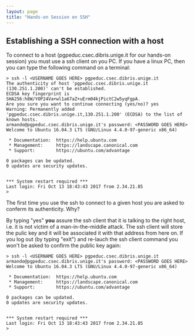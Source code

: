 ```yaml
--- 
layout: page
title: "Hands-on Session on SSH"
---
```


## Establishing a SSH connection with a host

To connect to a host (pgpeduc.csec.dibris.unige.it for our hands-on session) you must use a ssh client on you PC.  If you have a linux PC, then you can type the following command on a terminal:

```
> ssh -l <USERNAME GOES HERE> pgpeduc.csec.dibris.unige.it
The authenticity of host 'pgpeduc.csec.dibris.unige.it (130.251.1.200)' can't be established.
ECDSA key fingerprint is SHA256:h8W/YOP24Va+wl1a67aZ+uErm04kjPictC2w5yqFgpA.
Are you sure you want to continue connecting (yes/no)? yes
Warning: Permanently added 'pgpeduc.csec.dibris.unige.it,130.251.1.200' (ECDSA) to the list of known hosts.
armando@pgpeduc.csec.dibris.unige.it's password: <PASSWORD GOES HERE>
Welcome to Ubuntu 16.04.3 LTS (GNU/Linux 4.4.0-97-generic x86_64)

 * Documentation:  https://help.ubuntu.com
 * Management:     https://landscape.canonical.com
 * Support:        https://ubuntu.com/advantage

0 packages can be updated.
0 updates are security updates.


*** System restart required ***
Last login: Fri Oct 13 18:43:43 2017 from 2.34.21.85
>
```

The first time you use the ssh to connect to a given host you are asked to conferm its authenticity.  Why?

By typing "yes" **you** assure the ssh client that it is talking to the right host, i.e. it is not victim of a man-in-the-middle attack.  The ssh client will store the pulic key and it will be associated it with that address from here on.
If you log out (by typing "exit") and re-lauch the ssh client command you won't be asked to confirm the public key again:
```
> ssh -l <USERNAME GOES HERE> pgpeduc.csec.dibris.unige.it
armando@pgpeduc.csec.dibris.unige.it's password: <PASSWORD GOES HERE>
Welcome to Ubuntu 16.04.3 LTS (GNU/Linux 4.4.0-97-generic x86_64)

 * Documentation:  https://help.ubuntu.com
 * Management:     https://landscape.canonical.com
 * Support:        https://ubuntu.com/advantage

0 packages can be updated.
0 updates are security updates.


*** System restart required ***
Last login: Fri Oct 13 18:43:43 2017 from 2.34.21.85
>
```

